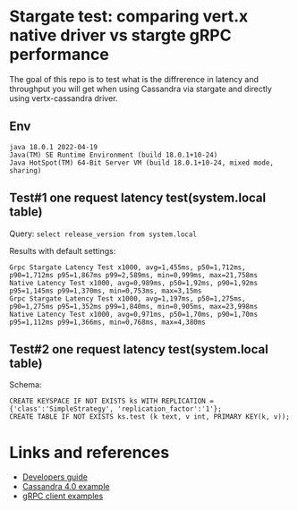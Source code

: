 # Stargate test: comparing vert.x native driver vs stargte gRPC performance

The goal of this repo is to test what is the diffrerence in latency and throughput you will get when using Cassandra via stargate and directly using vertx-cassandra driver.

## Env

```$ java --version
java 18.0.1 2022-04-19
Java(TM) SE Runtime Environment (build 18.0.1+10-24)
Java HotSpot(TM) 64-Bit Server VM (build 18.0.1+10-24, mixed mode, sharing)
```

## Test#1 one request latency test(system.local table)

Query: `select release_version from system.local`

Results with default settings:
```
Grpc Stargate Latency Test x1000, avg=1,455ms, p50=1,712ms, p90=1,712ms p95=1,867ms p99=2,589ms, min=0,999ms, max=21,758ms
Native Latency Test x1000, avg=0,989ms, p50=1,92ms, p90=1,92ms p95=1,145ms p99=1,370ms, min=0,753ms, max=3,15ms
Grpc Stargate Latency Test x1000, avg=1,197ms, p50=1,275ms, p90=1,275ms p95=1,352ms p99=1,840ms, min=0,905ms, max=23,998ms
Native Latency Test x1000, avg=0,971ms, p50=1,70ms, p90=1,70ms p95=1,112ms p99=1,366ms, min=0,768ms, max=4,380ms
```

## Test#2 one request latency test(system.local table)

Schema:
```
CREATE KEYSPACE IF NOT EXISTS ks WITH REPLICATION = {'class':'SimpleStrategy', 'replication_factor':'1'};
CREATE TABLE IF NOT EXISTS ks.test (k text, v int, PRIMARY KEY(k, v));
```



# Links and references

* [Developers guide](https://stargate.io/docs/stargate/1.0/developers-guide/install/install_cass_40.html)
* [Cassandra 4.0 example](https://github.com/stargate/docker-images/tree/master/examples/cassandra-4.0)
* [gRPC client examples](https://github.com/stargate/stargate/blob/master/grpc-examples/src/main/java/io/stargate/grpcexample/GrpcClientExecuteQuery.java)
